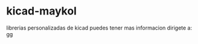 # kicad-maykol
librerias personalizadas de kicad
puedes tener mas informacion dirigete a:
[gg](http://mr-electronic.com.ve/)